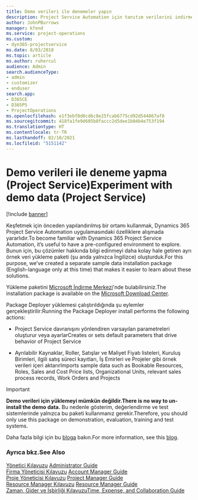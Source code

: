 ```yaml
---
title: Demo verileri ile denemeler yapın
description: Project Service Automation için tanıtım verilerini indirme ve bunlarla deneme yapma.
author: JohnPBurrows
manager: kfend
ms.service: project-operations
ms.custom:
- dyn365-projectservice
ms.date: 8/03/2018
ms.topic: article
ms.author: ruhercul
audience: Admin
search.audienceType:
- admin
- customizer
- enduser
search.app:
- D365CE
- D365PS
- ProjectOperations
ms.openlocfilehash: e1f3ebf8d0cd6c8e25fcab6775cd92d544867af8
ms.sourcegitcommit: 418fa1fe9d605b8faccc2d5dee1b04b4e753f194
ms.translationtype: HT
ms.contentlocale: tr-TR
ms.lasthandoff: 02/10/2021
ms.locfileid: "5151142"
---
```

# <a name="experiment-with-demo-data-project-service"></a><span data-ttu-id="348ef-103">Demo verileri ile deneme yapma (Project Service)</span><span class="sxs-lookup"><span data-stu-id="348ef-103">Experiment with demo data (Project Service)</span></span>

[!include [banner](../includes/psa-now-project-operations.md)]

<span data-ttu-id="348ef-104">Keşfetmek için önceden yapılandırılmış bir ortamı kullanmak, Dynamics 365 Project Service Automation uygulamasındaki özelliklere alışmada yararlıdır.</span><span class="sxs-lookup"><span data-stu-id="348ef-104">To become familiar with Dynamics 365 Project Service Automation, it’s useful to have a pre-configured environment to explore.</span></span> <span data-ttu-id="348ef-105">Bunun için, bu çözümler hakkında bilgi edinmeyi daha kolay hale getiren ayrı örnek veri yükleme paketi (şu anda yalnızca İngilizce) oluşturduk.</span><span class="sxs-lookup"><span data-stu-id="348ef-105">For this purpose, we’ve created a separate sample data installation package (English-language only at this time) that makes it easier to learn about these solutions.</span></span> 

<span data-ttu-id="348ef-106">Yükleme paketini [Microsoft İndirme Merkezi](https://go.microsoft.com/fwlink/?linkid=859966)'nde bulabilirsiniz.</span><span class="sxs-lookup"><span data-stu-id="348ef-106">The installation package is available on the [Microsoft Download Center](https://go.microsoft.com/fwlink/?linkid=859966).</span></span>  

<span data-ttu-id="348ef-107">Package Deployer yüklemesi çalıştırıldığında şu eylemler gerçekleştirilir:</span><span class="sxs-lookup"><span data-stu-id="348ef-107">Running the Package Deployer install performs the following actions:</span></span> 
  
-   <span data-ttu-id="348ef-108">Project Service davranışını yönlendiren varsayılan parametreleri oluşturur veya ayarlar</span><span class="sxs-lookup"><span data-stu-id="348ef-108">Creates or sets default parameters that drive behavior of Project Service</span></span>  
  
-   <span data-ttu-id="348ef-109">Ayrılabilir Kaynaklar, Roller, Satışlar ve Maliyet Fiyatı listeleri, Kuruluş Birimleri, ilgili satış süreci kayıtları, İş Emirleri ve Projeler gibi örnek verileri içeri aktarır</span><span class="sxs-lookup"><span data-stu-id="348ef-109">Imports sample data such as Bookable Resources, Roles, Sales and Cost Price lists, Organizational Units, relevant sales process records, Work Orders and Projects</span></span>    
  
> [!IMPORTANT]
> <span data-ttu-id="348ef-110">**Demo verileri için yüklemeyi mümkün değildir.**</span><span class="sxs-lookup"><span data-stu-id="348ef-110">**There is no way to un-install the demo data.**</span></span> <span data-ttu-id="348ef-111">Bu nedenle gösterim, değerlendirme ve test sistemlerinde yalnızca bu paketi kullanmanız gerekir.</span><span class="sxs-lookup"><span data-stu-id="348ef-111">Therefore, you should only use this package on demonstration, evaluation, training and test systems.</span></span>

<span data-ttu-id="348ef-112">Daha fazla bilgi için bu [bloga](https://blogs.msdn.microsoft.com/crm/2017/10/24/microsoft-dynamics-365-for-field-service-and-project-service-automation-sample-data) bakın.</span><span class="sxs-lookup"><span data-stu-id="348ef-112">For more information, see this [blog](https://blogs.msdn.microsoft.com/crm/2017/10/24/microsoft-dynamics-365-for-field-service-and-project-service-automation-sample-data).</span></span>





  
### <a name="see-also"></a><span data-ttu-id="348ef-113">Ayrıca bkz.</span><span class="sxs-lookup"><span data-stu-id="348ef-113">See Also</span></span>  
 <span data-ttu-id="348ef-114">[Yönetici Kılavuzu](../psa/admin-guide.md) </span><span class="sxs-lookup"><span data-stu-id="348ef-114">[Administrator Guide](../psa/admin-guide.md) </span></span>  
 <span data-ttu-id="348ef-115">[Firma Yöneticisi Kılavuzu](../psa/account-manager-guide.md) </span><span class="sxs-lookup"><span data-stu-id="348ef-115">[Account Manager Guide](../psa/account-manager-guide.md) </span></span>  
 <span data-ttu-id="348ef-116">[Proje Yöneticisi Kılavuzu](../psa/project-manager-guide.md) </span><span class="sxs-lookup"><span data-stu-id="348ef-116">[Project Manager Guide](../psa/project-manager-guide.md) </span></span>  
 <span data-ttu-id="348ef-117">[Resource Manager Kılavuzu](../psa/resource-manager-guide.md) </span><span class="sxs-lookup"><span data-stu-id="348ef-117">[Resource Manager Guide](../psa/resource-manager-guide.md) </span></span>  
 [<span data-ttu-id="348ef-118">Zaman, Gider ve İşbirliği Kılavuzu</span><span class="sxs-lookup"><span data-stu-id="348ef-118">Time, Expense, and Collaboration Guide</span></span>](../psa/time-expense-collaboration-guide.md)
